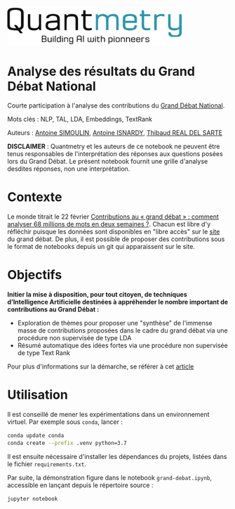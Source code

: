 <img src="data/images/quantmetry.png" width=400>

# Analyse des résultats du Grand Débat National

Courte participation à l'analyse des contributions du [Grand Débat National](https://granddebat.fr/).

Mots clés : NLP, TAL, LDA, Embeddings, TextRank

Auteurs : [Antoine SIMOULIN](https://github.com/AntoineSimoulin), [Antoine ISNARDY](https://github.com/antisrdy), [Thibaud REAL DEL SARTE](trealdelsarte@quantmetry.com)

**DISCLAIMER** : Quantmetry et les auteurs de ce notebook ne peuvent être tenus responsables de l'interprétation des réponses aux questions posées lors du Grand Débat. Le présent notebook fournit une grille d'analyse desdites réponses, non une interprétation.

# Contexte

Le monde titrait le 22 février [Contributions au « grand débat » : comment analyser 68 millions de mots en deux semaines ?](https://www.lemonde.fr/politique/article/2019/02/21/contributions-au-grand-debat-comment-analyser-68-millions-de-mots-en-deux-semaines_5426369_823448.html). Chacun est libre d'y réfléchir puisque les données sont disponibles en "libre accès" sur le [site](https://www.data.gouv.fr/fr/datasets/donnees-ouvertes-du-grand-debat-national/#_) du grand débat. De plus, il est possible de proposer des contributions sous le format de notebooks depuis un git qui apparaissent sur le site.

# Objectifs

**Initier la mise à disposition, pour tout citoyen, de techniques d’Intelligence Artificielle destinées à appréhender le nombre important de contributions au Grand Débat :**
- Exploration de thèmes pour proposer une "synthèse" de l'immense masse de contributions proposées dans le cadre du grand débat via une procédure non supervisée de type LDA
- Résumé automatique des idées fortes via une procédure non supervisée de type Text Rank

Pour plus d'informations sur la démarche, se référer à cet [article](quantmetry.com/grand-debat)

# Utilisation

Il est conseillé de mener les expérimentations dans un environnement virtuel. Par exemple sous `conda`, lancer :

```bash
conda update conda
conda create --prefix .venv python=3.7
```

Il est ensuite nécessaire d'installer les dépendances du projets, listées dans le fichier `requirements.txt`.

Par suite, la démonstration figure dans le notebook `grand-debat.ipynb`, accessible en lançant depuis le répertoire source :

```bash
jupyter notebook
```
